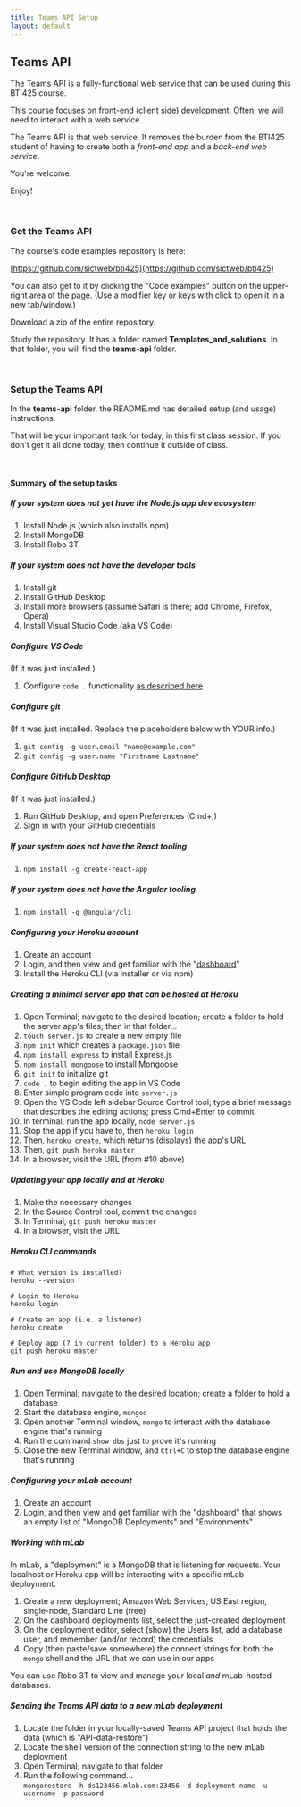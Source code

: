 ```yaml
---
title: Teams API Setup
layout: default
---
```


## Teams API

The Teams API is a fully-functional web service that can be used during this BTI425 course. 

This course focuses on front-end (client side) development. Often, we will need to interact with a web service. 

The Teams API is that web service. It removes the burden from the BTI425 student of having to create both a *front-end app* and a *back-end web service*. 

You're welcome. 

Enjoy!

<br>

### Get the Teams API

The course's code examples repository is here:

[https://github.com/sictweb/bti425](https://github.com/sictweb/bti425)

You can also get to it by clicking the "Code examples" button on the upper-right area of the page. (Use a modifier key or keys with click to open it in a new tab/window.)

Download a zip of the entire repository.

Study the repository. It has a folder named **Templates_and_solutions**. In that folder, you will find the **teams-api** folder. 

<br>

### Setup the Teams API

In the **teams-api** folder, the README.md has detailed setup (and usage) instructions. 

That will be your important task for today, in this first class session. If you don't get it all done today, then continue it outside of class.

<br>

#### Summary of the setup tasks

##### If your system does not yet have the Node.js app dev ecosystem

1. Install Node.js (which also installs npm)
3. Install MongoDB
5. Install Robo 3T

##### If your system does not have the developer tools

1. Install git
2. Install GitHub Desktop
3. Install more browsers (assume Safari is there; add Chrome, Firefox, Opera)
4. Install Visual Studio Code (aka VS Code)

##### Configure VS Code

(If it was just installed.)  
1. Configure `code .` functionality [as described here](https://code.visualstudio.com/docs/setup/mac)

##### Configure git

(If it was just installed. Replace the placeholders below with YOUR info.)  
1. `git config -g user.email "name@example.com"`
2. `git config -g user.name "Firstname Lastname"`

##### Configure GitHub Desktop

(If it was just installed.)  
1. Run GitHub Desktop, and open Preferences (Cmd+,) 
2. Sign in with your GitHub credentials

##### If your system does not have the React tooling

1. `npm install -g create-react-app` 

##### If your system does not have the Angular tooling

1. `npm install -g @angular/cli`

##### Configuring your Heroku account

1. Create an account
2. Login, and then view and get familiar with the "[dashboard](https://dashboard.heroku.com/apps)"
3. Install the Heroku CLI (via installer or via npm)

##### Creating a minimal server app that can be hosted at Heroku

1. Open Terminal; navigate to the desired location; create a folder to hold the server app's files; then in that folder...
2. `touch server.js` to create a new empty file
3. `npm init` which creates a `package.json` file 
4. `npm install express` to install Express.js
5. `npm install mongoose` to install Mongoose
6. `git init` to initialize git
7. `code .` to begin editing the app in VS Code
8. Enter simple program code into `server.js` 
9. Open the VS Code left sidebar Source Control tool; type a brief message that describes the editing actions; press Cmd+Enter to commit
10. In terminal, run the app locally, `node server.js`
11. Stop the app if you have to, then `heroku login`
12. Then, `heroku create`, which returns (displays) the app's URL
13. Then, `git push heroku master` 
14. In a browser, visit the URL (from #10 above) 

##### Updating your app locally and at Heroku

1. Make the necessary changes
2. In the Source Control tool, commit the changes
3. In Terminal, `git push heroku master` 
4. In a browser, visit the URL

##### Heroku CLI commands
```
# What version is installed?
heroku --version

# Login to Heroku
heroku login

# Create an app (i.e. a listener)
heroku create

# Deploy app (? in current folder) to a Heroku app
git push heroku master
```

##### Run and use MongoDB locally

1. Open Terminal; navigate to the desired location; create a folder to hold a database
2. Start the database engine, `mongod` 
3. Open another Terminal window, `mongo` to interact with the database engine that's running
4. Run the command `show dbs` just to prove it's running
5. Close the new Terminal window, and `Ctrl+C` to stop the database engine that's running

##### Configuring your mLab account

1. Create an account
2. Login, and then view and get familiar with the "dashboard" that shows an empty list of "MongoDB Deployments" and "Environments"

##### Working with mLab

In mLab, a "deployment" is a MongoDB that is listening for requests. Your localhost or Heroku app will be interacting with a specific mLab deployment. 

1. Create a new deployment; Amazon Web Services, US East region, single-node, Standard Line (free)
2. On the dashboard deployments list, select the just-created deployment
3. On the deployment editor, select (show) the Users list, add a database user, and remember (and/or record) the credentials
4. Copy (then paste/save somewhere) the connect strings for both the `mongo` shell and the URL that we can use in our apps

You can use Robo 3T to view and manage your local *and* mLab-hosted databases. 

##### Sending the Teams API data to a new mLab deployment

1. Locate the folder in your locally-saved Teams API project that holds the data (which is "API-data-restore")
2. Locate the shell version of the connection string to the new mLab deployment
2. Open Terminal; navigate to that folder
3. Run the following command...  
`mongorestore -h ds123456.mlab.com:23456 -d deployment-name -u username -p password`

<br>
